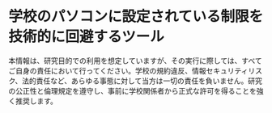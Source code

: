 # 学校のパソコンに設定されている制限を技術的に回避するツール
本情報は、研究目的での利用を想定していますが、その実行に際しては、すべてご自身の責任において行ってください。学校の規約違反、情報セキュリティリスク、法的責任など、あらゆる事態に対して当方は一切の責任を負いません。研究の公正性と倫理規定を遵守し、事前に学校関係者から正式な許可を得ることを強く推奨します。
